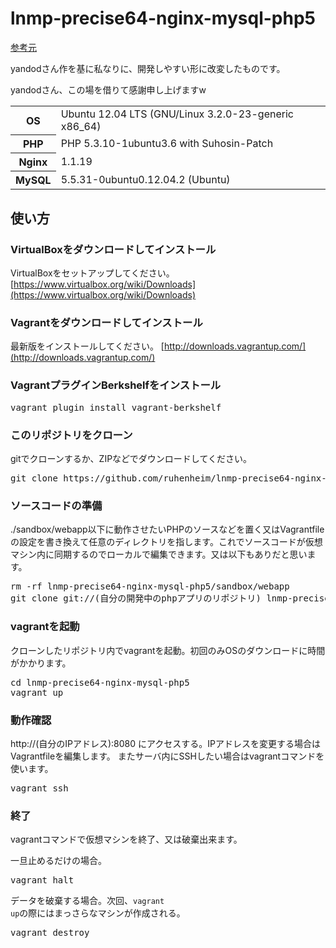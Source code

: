 lnmp-precise64-nginx-mysql-php5
=========================

[参考元](https://github.com/yandod/php5-nginx-vagrant-sample)

yandodさん作を基に私なりに、開発しやすい形に改変したものです。

yandodさん、この場を借りて感謝申し上げますw

<table>
<tr>
<th>OS</th>
<td>Ubuntu 12.04 LTS (GNU/Linux 3.2.0-23-generic x86_64)</td>
</tr>
<tr>
<th>PHP</th>
<td>PHP 5.3.10-1ubuntu3.6 with Suhosin-Patch</td>
</tr>
<tr>
<th>Nginx</th>
<td>1.1.19</td>
</tr>
<tr>
<th>MySQL</th>
<td>5.5.31-0ubuntu0.12.04.2 (Ubuntu)</td>
</tr>
</table>


## 使い方

### VirtualBoxをダウンロードしてインストール
VirtualBoxをセットアップしてください。
[https://www.virtualbox.org/wiki/Downloads](https://www.virtualbox.org/wiki/Downloads)

### Vagrantをダウンロードしてインストール
最新版をインストールしてください。
[http://downloads.vagrantup.com/](http://downloads.vagrantup.com/)

### VagrantプラグインBerkshelfをインストール
<pre>
vagrant plugin install vagrant-berkshelf
</pre>

### このリポジトリをクローン
gitでクローンするか、ZIPなどでダウンロードしてください。
<pre>
git clone https://github.com/ruhenheim/lnmp-precise64-nginx-mysql-php5.git
</pre>

### ソースコードの準備
./sandbox/webapp以下に動作させたいPHPのソースなどを置く又はVagrantfileの設定を書き換えて任意のディレクトリを指します。これでソースコードが仮想マシン内に同期するのでローカルで編集できます。又は以下もありだと思います。
<pre>
rm -rf lnmp-precise64-nginx-mysql-php5/sandbox/webapp
git clone git://(自分の開発中のphpアプリのリポジトリ) lnmp-precise64-nginx-mysql-php5/sandbox/webapp
</pre>

### vagrantを起動
クローンしたリポジトリ内でvagrantを起動。初回のみOSのダウンロードに時間がかかります。
<pre>
cd lnmp-precise64-nginx-mysql-php5
vagrant up
</pre>

### 動作確認
http://(自分のIPアドレス):8080 にアクセスする。IPアドレスを変更する場合はVagrantfileを編集します。
またサーバ内にSSHしたい場合はvagrantコマンドを使います。

<pre>
vagrant ssh
</pre>

### 終了
vagrantコマンドで仮想マシンを終了、又は破棄出来ます。

一旦止めるだけの場合。
<pre>
vagrant halt
</pre>

データを破棄する場合。次回、<code>vagrant up</code>の際にはまっさらなマシンが作成される。
<pre>
vagrant destroy
</pre>

